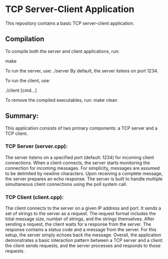 # TCP Server-Client Application

This repository contains a basic TCP server-client application.

## Compilation

To compile both the server and client applications, run:

make

To run the server, use:
./server
By default, the server listens on port 1234.

To run the client, use:

./client <IP> <PORT> [cmd...]

To remove the compiled executables, run:
make clean

## Summary:
This application consists of two primary components: a TCP server and a TCP client.

### TCP Server (server.cpp):

The server listens on a specified port (default: 1234) for incoming client connections.
When a client connects, the server starts monitoring the connection for incoming messages.
For simplicity, messages are assumed to be delimited by newline characters.
Upon receiving a complete message, the server prepares an echo response.
The server is built to handle multiple simultaneous client connections using the poll system call.

### TCP Client (client.cpp):

The client connects to the server on a given IP address and port.
It sends a set of strings to the server as a request.
The request format includes the total message size, number of strings, and the strings themselves.
After sending a request, the client waits for a response from the server.
The response contains a status code and a message from the server. For this setup, the server simply echoes back the message.
Overall, the application demonstrates a basic interaction pattern between a TCP server and a client: the client sends requests, and the server processes and responds to those requests.
